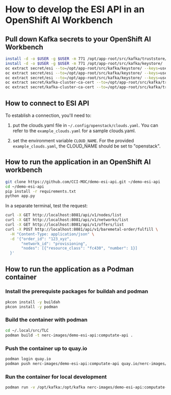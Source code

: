 
# How to develop the ESI API in an OpenShift AI Workbench

## Pull down Kafka secrets to your OpenShift AI Workbench

```bash
install -d -o $USER -g $USER -m 771 /opt/app-root/src/kafka/truststore/
install -d -o $USER -g $USER -m 771 /opt/app-root/src/kafka/keystore/
oc extract secret/esi --to=/opt/app-root/src/kafka/keystore/ --keys=user.crt --confirm
oc extract secret/esi --to=/opt/app-root/src/kafka/keystore/ --keys=user.key --confirm
oc extract secret/esi --to=/opt/app-root/src/kafka/keystore/ --keys=user.p12 --confirm
oc extract secret/kafka-cluster-ca-cert --to=/opt/app-root/src/kafka/truststore/ --keys=ca.crt --confirm
oc extract secret/kafka-cluster-ca-cert --to=/opt/app-root/src/kafka/truststore/ --keys=ca.p12 --confirm
```

## How to connect to ESI API
To establish a connection, you'll need to:
1. put the clouds.yaml file in `~/.config/openstack/clouds.yaml`. You can refer to the
`example_clouds.yaml` for a sample clouds.yaml.

2. set the environment variable `CLOUD_NAME`.
For the provided `example_clouds.yaml`, the CLOUD_NAME should be set to "openstack".

## How to run the application in an OpenShift AI workbench

```bash
git clone https://github.com/CCI-MOC/demo-esi-api.git ~/demo-esi-api
cd ~/demo-esi-api
pip install -r requirements.txt
python app.py
```

In a separate terminal, test the request:

```bash
curl -X GET http://localhost:8081/api/v1/nodes/list
curl -X GET http://localhost:8081/api/v1/networks/list
curl -X GET http://localhost:8081/api/v1/offers/list
curl -X POST http://localhost:8081/api/v1/baremetal-order/fulfill \
  -H "Content-Type: application/json" \
  -d '{"order_id": "123_xyz",
       "network_id": "provisioning",
       "nodes": [{"resource_class": "fc430", "number": 1}]
  }'
```

## How to run the application as a Podman container

### Install the prerequiste packages for buildah and podman

```bash
pkcon install -y buildah
pkcon install -y podman
```

### Build the container with podman

```bash
cd ~/.local/src/TLC
podman build -t nerc-images/demo-esi-api:computate-api .
```

### Push the container up to quay.io
```bash
podman login quay.io
podman push nerc-images/demo-esi-api:computate-api quay.io/nerc-images/demo-esi-api:computate-api
```

### Run the container for local development

```bash
podman run -v /opt/kafka:/opt/kafka nerc-images/demo-esi-api:computate-api
```

